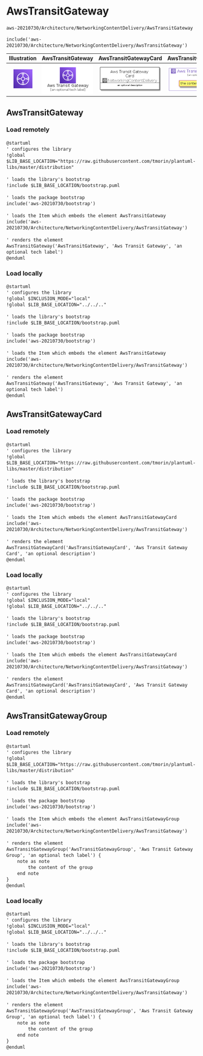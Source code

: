 # AwsTransitGateway


```text
aws-20210730/Architecture/NetworkingContentDelivery/AwsTransitGateway
```

```text
include('aws-20210730/Architecture/NetworkingContentDelivery/AwsTransitGateway')
```



| Illustration | AwsTransitGateway | AwsTransitGatewayCard | AwsTransitGatewayGroup |
| :---: | :---: | :---: | :---: |
| ![illustration for Illustration](../../../aws-20210730/Architecture/NetworkingContentDelivery/AwsTransitGateway.png) | ![illustration for AwsTransitGateway](../../../aws-20210730/Architecture/NetworkingContentDelivery/AwsTransitGateway.Local.png) | ![illustration for AwsTransitGatewayCard](../../../aws-20210730/Architecture/NetworkingContentDelivery/AwsTransitGatewayCard.Local.png) | ![illustration for AwsTransitGatewayGroup](../../../aws-20210730/Architecture/NetworkingContentDelivery/AwsTransitGatewayGroup.Local.png) |




## AwsTransitGateway

### Load remotely
```plantuml
@startuml
' configures the library
!global $LIB_BASE_LOCATION="https://raw.githubusercontent.com/tmorin/plantuml-libs/master/distribution"

' loads the library's bootstrap
!include $LIB_BASE_LOCATION/bootstrap.puml

' loads the package bootstrap
include('aws-20210730/bootstrap')

' loads the Item which embeds the element AwsTransitGateway
include('aws-20210730/Architecture/NetworkingContentDelivery/AwsTransitGateway')

' renders the element
AwsTransitGateway('AwsTransitGateway', 'Aws Transit Gateway', 'an optional tech label')
@enduml
```

### Load locally
```plantuml
@startuml
' configures the library
!global $INCLUSION_MODE="local"
!global $LIB_BASE_LOCATION="../../.."

' loads the library's bootstrap
!include $LIB_BASE_LOCATION/bootstrap.puml

' loads the package bootstrap
include('aws-20210730/bootstrap')

' loads the Item which embeds the element AwsTransitGateway
include('aws-20210730/Architecture/NetworkingContentDelivery/AwsTransitGateway')

' renders the element
AwsTransitGateway('AwsTransitGateway', 'Aws Transit Gateway', 'an optional tech label')
@enduml
```

## AwsTransitGatewayCard

### Load remotely
```plantuml
@startuml
' configures the library
!global $LIB_BASE_LOCATION="https://raw.githubusercontent.com/tmorin/plantuml-libs/master/distribution"

' loads the library's bootstrap
!include $LIB_BASE_LOCATION/bootstrap.puml

' loads the package bootstrap
include('aws-20210730/bootstrap')

' loads the Item which embeds the element AwsTransitGatewayCard
include('aws-20210730/Architecture/NetworkingContentDelivery/AwsTransitGateway')

' renders the element
AwsTransitGatewayCard('AwsTransitGatewayCard', 'Aws Transit Gateway Card', 'an optional description')
@enduml
```

### Load locally
```plantuml
@startuml
' configures the library
!global $INCLUSION_MODE="local"
!global $LIB_BASE_LOCATION="../../.."

' loads the library's bootstrap
!include $LIB_BASE_LOCATION/bootstrap.puml

' loads the package bootstrap
include('aws-20210730/bootstrap')

' loads the Item which embeds the element AwsTransitGatewayCard
include('aws-20210730/Architecture/NetworkingContentDelivery/AwsTransitGateway')

' renders the element
AwsTransitGatewayCard('AwsTransitGatewayCard', 'Aws Transit Gateway Card', 'an optional description')
@enduml
```

## AwsTransitGatewayGroup

### Load remotely
```plantuml
@startuml
' configures the library
!global $LIB_BASE_LOCATION="https://raw.githubusercontent.com/tmorin/plantuml-libs/master/distribution"

' loads the library's bootstrap
!include $LIB_BASE_LOCATION/bootstrap.puml

' loads the package bootstrap
include('aws-20210730/bootstrap')

' loads the Item which embeds the element AwsTransitGatewayGroup
include('aws-20210730/Architecture/NetworkingContentDelivery/AwsTransitGateway')

' renders the element
AwsTransitGatewayGroup('AwsTransitGatewayGroup', 'Aws Transit Gateway Group', 'an optional tech label') {
    note as note
        the content of the group
    end note
}
@enduml
```

### Load locally
```plantuml
@startuml
' configures the library
!global $INCLUSION_MODE="local"
!global $LIB_BASE_LOCATION="../../.."

' loads the library's bootstrap
!include $LIB_BASE_LOCATION/bootstrap.puml

' loads the package bootstrap
include('aws-20210730/bootstrap')

' loads the Item which embeds the element AwsTransitGatewayGroup
include('aws-20210730/Architecture/NetworkingContentDelivery/AwsTransitGateway')

' renders the element
AwsTransitGatewayGroup('AwsTransitGatewayGroup', 'Aws Transit Gateway Group', 'an optional tech label') {
    note as note
        the content of the group
    end note
}
@enduml
```

